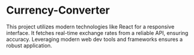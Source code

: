 # Currency-Converter
This project utilizes modern technologies like React for a responsive interface. It fetches real-time exchange rates from a reliable API, ensuring accuracy. Leveraging modern web dev tools and frameworks ensures a robust application.

